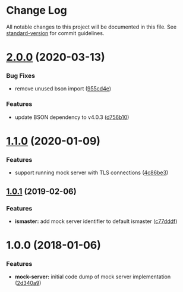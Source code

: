 # Change Log

All notable changes to this project will be documented in this file. See [standard-version](https://github.com/conventional-changelog/standard-version) for commit guidelines.

<a name="2.0.0"></a>
# [2.0.0](https://github.com/mongodb-js/mongodb-mock-server/compare/v1.1.0...v2.0.0) (2020-03-13)


### Bug Fixes

* remove unused bson import ([955cd4e](https://github.com/mongodb-js/mongodb-mock-server/commit/955cd4e))


### Features

* update BSON dependency to v4.0.3 ([d756b10](https://github.com/mongodb-js/mongodb-mock-server/commit/d756b10))



<a name="1.1.0"></a>
# [1.1.0](https://github.com/mongodb-js/mongodb-mock-server/compare/v1.0.1...v1.1.0) (2020-01-09)


### Features

* support running mock server with TLS connections ([4c86be3](https://github.com/mongodb-js/mongodb-mock-server/commit/4c86be3))



<a name="1.0.1"></a>
## [1.0.1](https://github.com/mongodb-js/mongodb-mock-server/compare/v1.0.0...v1.0.1) (2019-02-06)


### Features

* **ismaster:** add mock server identifier to default ismaster ([c77dddf](https://github.com/mongodb-js/mongodb-mock-server/commit/c77dddf))



<a name="1.0.0"></a>
# 1.0.0 (2018-01-06)


### Features

* **mock-server:** initial code dump of mock server implementation ([2d340a9](https://github.com/mongodb-js/mongodb-mock-server/commit/2d340a9))
